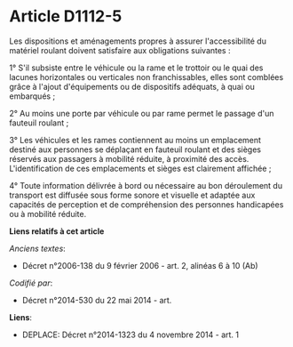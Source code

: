 # Article D1112-5

Les dispositions et aménagements propres à assurer l'accessibilité du matériel roulant doivent satisfaire aux obligations
suivantes :

1° S'il subsiste entre le véhicule ou la rame et le trottoir ou le quai des lacunes horizontales ou verticales non
franchissables, elles sont comblées grâce à l'ajout d'équipements ou de dispositifs adéquats, à quai ou embarqués ;

2° Au moins une porte par véhicule ou par rame permet le passage d'un fauteuil roulant ;

3° Les véhicules et les rames contiennent au moins un emplacement destiné aux personnes se déplaçant en fauteuil roulant et
des sièges réservés aux passagers à mobilité réduite, à proximité des accès. L'identification de ces emplacements et sièges
est clairement affichée ;

4° Toute information délivrée à bord ou nécessaire au bon déroulement du transport est diffusée sous forme sonore et visuelle
et adaptée aux capacités de perception et de compréhension des personnes handicapées ou à mobilité réduite.

**Liens relatifs à cet article**

_Anciens textes_:

  - Décret n°2006-138 du 9 février 2006 - art. 2, alinéas 6 à 10 (Ab)

_Codifié par_:

  - Décret n°2014-530 du 22 mai 2014 - art.

**Liens**:

  - DEPLACE: Décret n°2014-1323 du 4 novembre 2014 - art. 1
